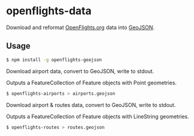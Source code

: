 # openflights-data

Download and reformat [OpenFlights.org](http://openflights.org/) data
into [GeoJSON](http://geojson.org/).

## Usage

```sh
$ npm install -g openflights-geojson
```

Download airport data, convert to GeoJSON, write to stdout.

Outputs a FeatureCollection of Feature objects with Point geometries.

```sh
$ openflights-airports > airports.geojson
```

Download airport & routes data, convert to GeoJSON, write to stdout.

Outputs a FeatureCollection of Feature objects with LineString geometries.

```sh
$ openflights-routes > routes.geojson
```
